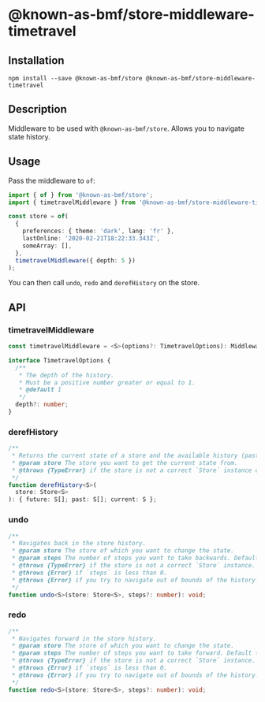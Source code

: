 # @known-as-bmf/store-middleware-timetravel

<!-- [![Build Status](https://travis-ci.org/known-as-bmf/store-middleware-timetravel.svg?branch=master)](https://travis-ci.org/known-as-bmf/store-middleware-timetravel)
[![Known Vulnerabilities](https://snyk.io/test/github/known-as-bmf/store-middleware-timetravel/badge.svg?targetFile=package.json)](https://snyk.io/test/github/known-as-bmf/store-middleware-timetravel?targetFile=package.json) -->

## Installation

`npm install --save @known-as-bmf/store @known-as-bmf/store-middleware-timetravel`

## Description

Middleware to be used with `@known-as-bmf/store`. Allows you to navigate state history.

## Usage

Pass the middleware to `of`:

```ts
import { of } from '@known-as-bmf/store';
import { timetravelMiddleware } from '@known-as-bmf/store-middleware-timetravel';

const store = of(
  {
    preferences: { theme: 'dark', lang: 'fr' },
    lastOnline: '2020-02-21T18:22:33.343Z',
    someArray: [],
  },
  timetravelMiddleware({ depth: 5 })
);
```

You can then call `undo`, `redo` and `derefHistory` on the store.

## API

### timetravelMiddleware

```ts
const timetravelMiddleware = <S>(options?: TimetravelOptions): Middleware<S>;
```

```ts
interface TimetravelOptions {
  /**
   * The depth of the history.
   * Must be a positive number greater or equal to 1.
   * @default 1
   */
  depth?: number;
}
```

### derefHistory

```ts
/**
 * Returns the current state of a store and the available history (past and future).
 * @param store The store you want to get the current state from.
 * @throws {TypeError} if the store is not a correct `Store` instance or if you didn't pass the timetravel middleware during store construction.
 */
function derefHistory<S>(
  store: Store<S>
): { future: S[]; past: S[]; current: S };
```

### undo

```ts
/**
 * Navigates back in the store history.
 * @param store The store of which you want to change the state.
 * @param steps The number of steps you want to take backwards. Default to 1.
 * @throws {TypeError} if the store is not a correct `Store` instance.
 * @throws {Error} if `steps` is less than 0.
 * @throws {Error} if you try to navigate out of bounds of the history.
 */
function undo<S>(store: Store<S>, steps?: number): void;
```

### redo

```ts
/**
 * Navigates forward in the store history.
 * @param store The store of which you want to change the state.
 * @param steps The number of steps you want to take forward. Default to 1.
 * @throws {TypeError} if the store is not a correct `Store` instance.
 * @throws {Error} if `steps` is less than 0.
 * @throws {Error} if you try to navigate out of bounds of the history.
 */
function redo<S>(store: Store<S>, steps?: number): void;
```
